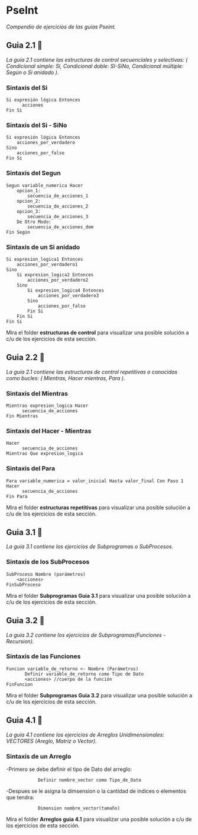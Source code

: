 # PseInt

_Compendio de ejercicios de las guias Pseint._

## Guia 2.1 🚀

_La guía 2.1 contiene las estructuras de control secuenciales y selectivas: ( Condicional simple: Si, Condicional doble: SI-SiNo, Condicional múltiple: Según o Si anidado )._ 

### Sintaxis del Si
```
Si expresión lógica Entonces
      acciones
Fin Si
```
### Sintaxis del Si - SiNo
```
Si expresión lógica Entonces
    acciones_por_verdadero
Sino
    acciones_por_falso
Fin Si
```
### Sintaxis del Segun
```
Segun variable_numerica Hacer
    opcion_1:
        secuencia_de_acciones_1
    opcion_2:
        secuencia_de_acciones_2
    opcion_3:
        secuencia_de_acciones_3
    De Otro Modo:
        secuencia_de_acciones_dom
Fin Según
```
### Sintaxis de un Si anidado
```
Si expresion_logica1 Entonces
    acciones_por_verdadero1
Sino
    Si expresion_logica2 Entonces
        acciones_por_verdadero2
    Sino
        Si expresion_logica4 Entonces
            acciones_por_verdadero3
        Sino
            acciones_por_falso
        Fin Si
    Fin Si
Fin Si
```

Mira el folder **estructuras de control** para visualizar una posible solución a c/u de los ejercicios de esta sección.


## Guia 2.2 🚀

_La guía 2.1 contiene las estructuras de control repetitivas o conocidas como bucles: ( Mientras, Hacer mientras, Para )._ 

### Sintaxis del Mientras
```
Mientras expresion_logica Hacer
      secuencia_de_acciones
Fin Mientras
```

### Sintaxis del Hacer - Mientras
```
Hacer
      secuencia_de_acciones
Mientras Que expresion_logica
```
### Sintaxis del Para

```
Para variable_numerica = valor_inicial Hasta valor_final Con Paso 1 Hacer
      secuencia_de_acciones
Fin Para
```

Mira el folder **estructuras repetitivas** para visualizar una posible solución a c/u de los ejercicios de esta sección.

## Guia 3.1 🚀

_La guía 3.1 contiene los ejercicios de Subprogramas o SubProcesos._ 

### Sintaxis  de los SubProcesos

```
SubProceso Nombre (parámetros)
    <acciones>
FinSubProceso
```

Mira el folder **Subprogramas Guia 3.1** para visualizar una posible solución a c/u de los ejercicios de esta sección.

## Guia 3.2 🚀

_La guía 3.2 contiene los ejercicios de Subprogramas(Funciones - Recursion)._ 

### Sintaxis  de las Funciones

```
Funcion variable_de_retorno <- Nombre (Parámetros)
       Definir variable_de_retorno como Tipo de Dato
       <acciones> //cuerpo de la función
FinFuncion
```

Mira el folder **Subprogramas Guia 3.2** para visualizar una posible solución a c/u de los ejercicios de esta sección.

## Guia 4.1 🚀

_La guía 4.1 contiene los ejercicios de Arreglos Unidimensionales: VECTORES (Areglo, Matriz o Vector)._ 

### Sintaxis  de un Arreglo


-Primero se debe definir el tipo de Dato del arreglo:
```
            Definir nombre_vector como Tipo_de_Dato
```            
-Despues se le asigna la dimsension o la cantidad de indices o elementos que tendra:
```
            Dimension nombre_vector(tamaño)       
```

Mira el folder **Arreglos guia 4.1** para visualizar una posible solución a c/u de los ejercicios de esta sección.

